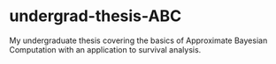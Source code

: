 # undergrad-thesis-ABC
My undergraduate thesis covering the basics of Approximate Bayesian Computation with an application to survival analysis. 
